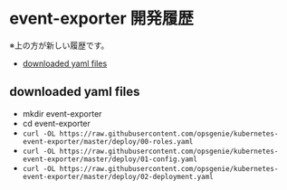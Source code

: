 <!-- omit in toc -->
# event-exporter 開発履歴

※上の方が新しい履歴です。

- [downloaded yaml files](#downloaded-yaml-files)

## downloaded yaml files

- mkdir event-exporter
- cd event-exporter
- `curl -OL https://raw.githubusercontent.com/opsgenie/kubernetes-event-exporter/master/deploy/00-roles.yaml`
- `curl -OL https://raw.githubusercontent.com/opsgenie/kubernetes-event-exporter/master/deploy/01-config.yaml`
- `curl -OL https://raw.githubusercontent.com/opsgenie/kubernetes-event-exporter/master/deploy/02-deployment.yaml`
